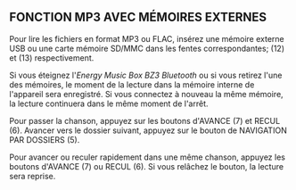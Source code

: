 ## FONCTION MP3 AVEC MÉMOIRES EXTERNES

Pour lire les fichiers en format MP3 ou FLAC, insérez une mémoire externe USB ou une carte mémoire SD/MMC dans les fentes correspondantes; (12) et (13) respectivement. 

Si vous éteignez l'*Energy Music Box BZ3 Bluetooth* ou si vous retirez l'une des mémoires, le moment de la lecture dans la mémoire interne de l'appareil sera enregistré. Si vous connectez à nouveau la même mémoire, la lecture continuera dans le même moment de l'arrêt. 

Pour passer la chanson, appuyez sur les boutons d'AVANCE (7) et RECUL (6). Avancer vers le dossier suivant, appuyez sur le bouton de NAVIGATION PAR DOSSIERS (5).

Pour avancer ou reculer rapidement dans une même chanson, appuyez les boutons d'AVANCE (7) ou RECUL (6). Si vous relâchez le bouton, la lecture sera reprise.

